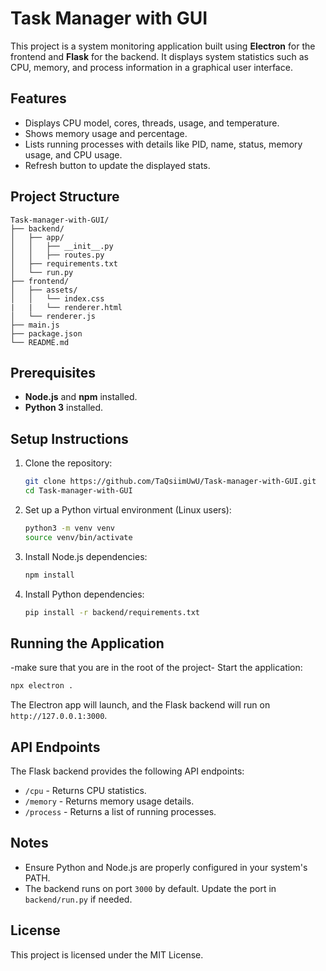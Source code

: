 # Task Manager with GUI

This project is a system monitoring application built using **Electron** for the frontend and **Flask** for the backend. It displays system statistics such as CPU, memory, and process information in a graphical user interface.

## Features

- Displays CPU model, cores, threads, usage, and temperature.
- Shows memory usage and percentage.
- Lists running processes with details like PID, name, status, memory usage, and CPU usage.
- Refresh button to update the displayed stats.

## Project Structure

```
Task-manager-with-GUI/
├── backend/
│   ├── app/
│   │   ├── __init__.py
│   │   ├── routes.py
│   ├── requirements.txt
│   └── run.py
├── frontend/
│   ├── assets/
│   │   └── index.css
|   |   └── renderer.html
│   └── renderer.js
├── main.js
├── package.json
└── README.md
```

## Prerequisites

- **Node.js** and **npm** installed.
- **Python 3** installed.


## Setup Instructions

1. Clone the repository:
   ```bash
   git clone https://github.com/TaQsiimUwU/Task-manager-with-GUI.git
   cd Task-manager-with-GUI
   ```

2. Set up a Python virtual environment (Linux users):
   ```bash
   python3 -m venv venv
   source venv/bin/activate
   ```

3. Install Node.js dependencies:
   ```bash
   npm install
   ```

4. Install Python dependencies:
   ```bash
   pip install -r backend/requirements.txt
   ```

## Running the Application
-make sure that you are in the root of the project-
 Start the application:
   ```bash
   npx electron .
   ```

 The Electron app will launch, and the Flask backend will run on `http://127.0.0.1:3000`.

## API Endpoints

The Flask backend provides the following API endpoints:

- `/cpu` - Returns CPU statistics.
- `/memory` - Returns memory usage details.
- `/process` - Returns a list of running processes.


## Notes

- Ensure Python and Node.js are properly configured in your system's PATH.
- The backend runs on port `3000` by default. Update the port in `backend/run.py` if needed.

## License

This project is licensed under the MIT License.

